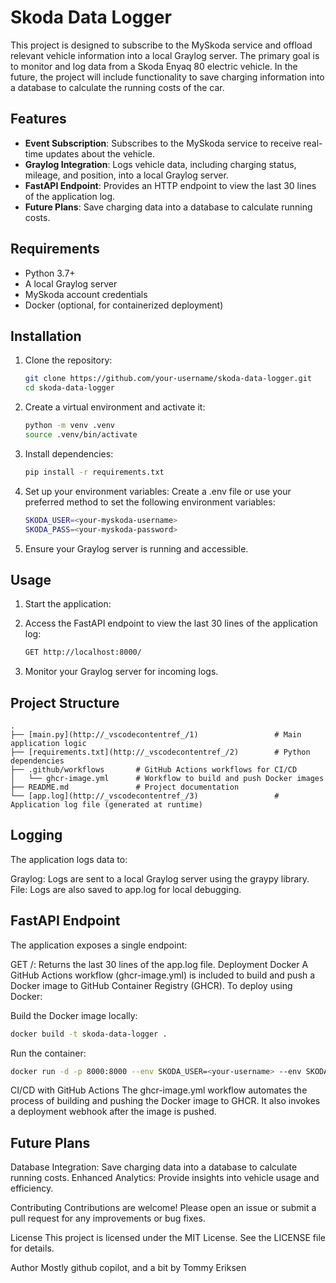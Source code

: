 # Skoda Data Logger

This project is designed to subscribe to the MySkoda service and offload relevant vehicle information into a local Graylog server. The primary goal is to monitor and log data from a Skoda Enyaq 80 electric vehicle. In the future, the project will include functionality to save charging information into a database to calculate the running costs of the car.

## Features

- **Event Subscription**: Subscribes to the MySkoda service to receive real-time updates about the vehicle.
- **Graylog Integration**: Logs vehicle data, including charging status, mileage, and position, into a local Graylog server.
- **FastAPI Endpoint**: Provides an HTTP endpoint to view the last 30 lines of the application log.
- **Future Plans**: Save charging data into a database to calculate running costs.

## Requirements

- Python 3.7+
- A local Graylog server
- MySkoda account credentials
- Docker (optional, for containerized deployment)

## Installation

1. Clone the repository:
   ```bash
   git clone https://github.com/your-username/skoda-data-logger.git
   cd skoda-data-logger

2. Create a virtual environment and activate it:
   ```bash
   python -m venv .venv
   source .venv/bin/activate

4. Install dependencies:
   ```bash
   pip install -r requirements.txt

5. Set up your environment variables: Create a .env file or use your preferred method to set the following environment variables:
   ```bash
   SKODA_USER=<your-myskoda-username>
   SKODA_PASS=<your-myskoda-password>

6. Ensure your Graylog server is running and accessible.

## Usage
1. Start the application:

2. Access the FastAPI endpoint to view the last 30 lines of the application log:
   ```bash
   GET http://localhost:8000/

3. Monitor your Graylog server for incoming logs.

## Project Structure
```
.
├── [main.py](http://_vscodecontentref_/1)                 # Main application logic
├── [requirements.txt](http://_vscodecontentref_/2)        # Python dependencies
├── .github/workflows       # GitHub Actions workflows for CI/CD
│   └── ghcr-image.yml      # Workflow to build and push Docker images
├── README.md               # Project documentation
└── [app.log](http://_vscodecontentref_/3)                 # Application log file (generated at runtime)
```
## Logging
The application logs data to:

Graylog: Logs are sent to a local Graylog server using the graypy library.
File: Logs are also saved to app.log for local debugging.

## FastAPI Endpoint
The application exposes a single endpoint:

GET /: Returns the last 30 lines of the app.log file.
Deployment
Docker
A GitHub Actions workflow (ghcr-image.yml) is included to build and push a Docker image to GitHub Container Registry (GHCR). To deploy using Docker:

Build the Docker image locally:
   ```bash
   docker build -t skoda-data-logger .
   ```
Run the container:
   ```bash
   docker run -d -p 8000:8000 --env SKODA_USER=<your-username> --env SKODA_PASS=<your-password> skoda-data-logger
   ```
CI/CD with GitHub Actions
The ghcr-image.yml workflow automates the process of building and pushing the Docker image to GHCR. It also invokes a deployment webhook after the image is pushed.

## Future Plans
Database Integration: Save charging data into a database to calculate running costs.
Enhanced Analytics: Provide insights into vehicle usage and efficiency.

Contributing
Contributions are welcome! Please open an issue or submit a pull request for any improvements or bug fixes.

License
This project is licensed under the MIT License. See the LICENSE file for details.

Author
Mostly github copilot, and a bit by Tommy Eriksen
